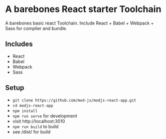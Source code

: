 # A barebones React starter Toolchain

A barebones basic react Toolchain. Include React + Babel + Webpack + Sass for complier and bundle.

<!-- * [More info on ModJS.io](https://www.modjs.io/docs/react-reference/2-create-react-app/) -->

## Includes

* React
* Babel
* Webpack
* Sass

## Setup

* `git clone https://github.com/mod-js/modjs-react-app.git`
* `cd modjs-react-app`
* `npm install`
* `npm run serve` for development
* visit http://localhost:3010
* `npm run build` to build
* see /dist/ for build
